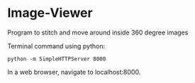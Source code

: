 # Image-Viewer
Program to stitch and move around inside 360 degree images

Terminal command using python:
  
    python -m SimpleHTTPServer 8000

In a web browser, navigate to localhost:8000.
